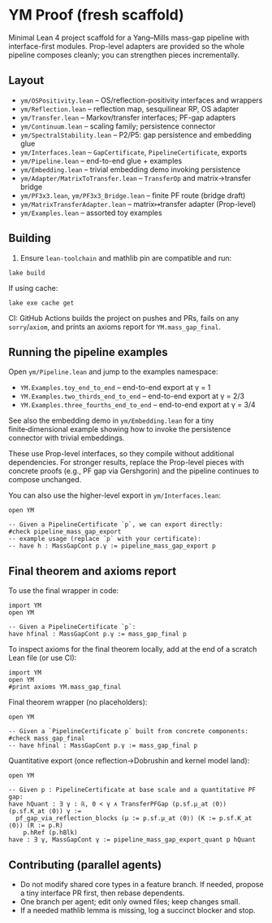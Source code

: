 # YM Proof (fresh scaffold)

Minimal Lean 4 project scaffold for a Yang–Mills mass-gap pipeline with
interface-first modules. Prop-level adapters are provided so the whole
pipeline composes cleanly; you can strengthen pieces incrementally.

## Layout

- `ym/OSPositivity.lean` – OS/reflection-positivity interfaces and wrappers
- `ym/Reflection.lean` – reflection map, sesquilinear RP, OS adapter
- `ym/Transfer.lean` – Markov/transfer interfaces; PF-gap adapters
- `ym/Continuum.lean` – scaling family; persistence connector
- `ym/SpectralStability.lean` – P2/P5: gap persistence and embedding glue
- `ym/Interfaces.lean` – `GapCertificate`, `PipelineCertificate`, exports
- `ym/Pipeline.lean` – end-to-end glue + examples
- `ym/Embedding.lean` – trivial embedding demo invoking persistence
- `ym/Adapter/MatrixToTransfer.lean` – `TransferOp` and matrix→transfer bridge
- `ym/PF3x3.lean`, `ym/PF3x3_Bridge.lean` – finite PF route (bridge draft)
- `ym/MatrixTransferAdapter.lean` – matrix↦transfer adapter (Prop-level)
- `ym/Examples.lean` – assorted toy examples

## Building

1) Ensure `lean-toolchain` and mathlib pin are compatible and run:
```
lake build
```
If using cache:
```
lake exe cache get
```

CI: GitHub Actions builds the project on pushes and PRs, fails on any `sorry`/`axiom`,
and prints an axioms report for `YM.mass_gap_final`.

## Running the pipeline examples

Open `ym/Pipeline.lean` and jump to the examples namespace:

- `YM.Examples.toy_end_to_end` – end-to-end export at γ = 1
- `YM.Examples.two_thirds_end_to_end` – end-to-end export at γ = 2/3
 - `YM.Examples.three_fourths_end_to_end` – end-to-end export at γ = 3/4

See also the embedding demo in `ym/Embedding.lean` for a tiny finite‑dimensional
example showing how to invoke the persistence connector with trivial embeddings.

These use Prop-level interfaces, so they compile without additional
dependencies. For stronger results, replace the Prop-level pieces with
concrete proofs (e.g., PF gap via Gershgorin) and the pipeline continues
to compose unchanged.

You can also use the higher-level export in `ym/Interfaces.lean`:

```lean
open YM

-- Given a PipelineCertificate `p`, we can export directly:
#check pipeline_mass_gap_export
-- example usage (replace `p` with your certificate):
-- have h : MassGapCont p.γ := pipeline_mass_gap_export p
```

## Final theorem and axioms report

To use the final wrapper in code:

```lean
import YM
open YM

-- Given a PipelineCertificate `p`:
have hfinal : MassGapCont p.γ := mass_gap_final p
```

To inspect axioms for the final theorem locally, add at the end of a scratch
Lean file (or use CI):

```lean
import YM
open YM
#print axioms YM.mass_gap_final
```

Final theorem wrapper (no placeholders):

```lean
open YM

-- Given a `PipelineCertificate p` built from concrete components:
#check mass_gap_final
-- have hfinal : MassGapCont p.γ := mass_gap_final p
```

Quantitative export (once reflection→Dobrushin and kernel model land):

```lean
open YM

-- Given p : PipelineCertificate at base scale and a quantitative PF gap:
have hQuant : ∃ γ : ℝ, 0 < γ ∧ TransferPFGap (p.sf.μ_at ⟨0⟩) (p.sf.K_at ⟨0⟩) γ :=
  pf_gap_via_reflection_blocks (μ := p.sf.μ_at ⟨0⟩) (K := p.sf.K_at ⟨0⟩) (R := p.R)
    p.hRef (p.hBlk)
have : ∃ γ, MassGapCont γ := pipeline_mass_gap_export_quant p hQuant
```

## Contributing (parallel agents)

- Do not modify shared core types in a feature branch. If needed, propose a
  tiny interface PR first, then rebase dependents.
- One branch per agent; edit only owned files; keep changes small.
- If a needed mathlib lemma is missing, log a succinct blocker and stop.

